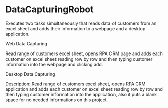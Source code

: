 # DataCapturingRobot
Executes two tasks  simultaneously that reads data of customers from an excel sheet and adds their information to a webpage and a desktop application.

Web Data Capturing 

Read range of customers excel sheet, opens RPA CRM page and adds each customer on excel sheet reading row by row and then typing customer information into the webpage and clicking add.

Desktop Data Capturing

Description: Read range of customers excel sheet, opens RPA CRM application and adds each customer on excel sheet reading row by row and then typing customer information into the application, also it puts a blank space for no needed informations on this project.
